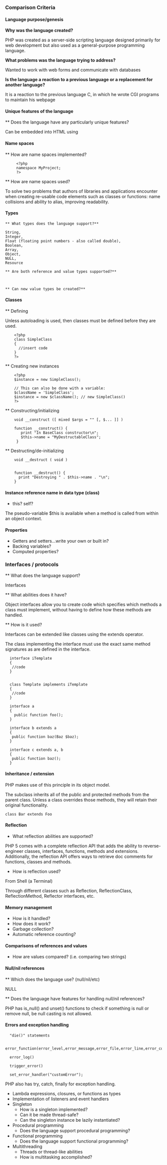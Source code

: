 ### Comparison Criteria

#### Language purpose/genesis
  **Why was the language created?**
  
  PHP was created as a server-side scripting language designed primarily for web development but also used as a general-purpose programming language. 
  
  **What problems was the language trying to address?**
  
  Wanted to work with web forms and communicate with databases
  
  **Is the language a reaction to a previous language or a replacement for another language?**
  
  It is a reaction to the previous language C, in which he wrote CGI programs to maintain his webpage
  
#### Unique features of the language
  ** Does the language have any particularly unique features?
  
  Can be embedded into HTML using <?php [insert code] ?>
  
#### Name spaces
  ** How are name spaces implemented?
  
         <?php
         namespace MyProject;
         ?>
  
  ** How are name spaces used?
  
 To solve two problems that authors of libraries and applications encounter when creating re-usable code elements such as classes or functions: name collisions and ability to alias, improving readability.
  
#### Types
    ** What types does the language support?**
    
    String,
    Integer,
    Float (floating point numbers - also called double),
    Boolean,
    Array,
    Object,
    NULL,
    Resource
    
    ** Are both reference and value types supported?**
    
    
    
    ** Can new value types be created?**
    
    
    
#### Classes
  ** Defining
  
  Unless autoloading is used, then classes must be defined before they are used.
  
        <?php
        class SimpleClass
        {  
          //insert code 
        }
        ?>
  
  ** Creating new instances
  
        <?php
        $instance = new SimpleClass();

        // This can also be done with a variable:
        $className = 'SimpleClass';
        $instance = new $className(); // new SimpleClass()
        ?>
  
  ** Constructing/initializing
  
        void __construct ([ mixed $args = "" [, $... ]] )
  
        function __construct() {
           print "In BaseClass constructor\n";
           $this->name = "MyDestructableClass";
         }
  
  ** Destructing/de-initializing
  
        void __destruct ( void )
        
        
        function __destruct() {
          print "Destroying " . $this->name . "\n";
        }
  
#### Instance reference name in data type (class)
  * this?  self?
  
  The pseudo-variable $this is available when a method is called from within an object context.
  
#### Properties
  * Getters and setters...write your own or built in?
  * Backing variables?
  * Computed properties?
### Interfaces / protocols
  ** What does the language support?
  
  Interfaces
  
  ** What abilities does it have?
  
  Object interfaces allow you to create code which specifies which methods a class must implement, without having to define how these methods are handled.
  
  ** How is it used?
  
  Interfaces can be extended like classes using the extends operator.
  
  The class implementing the interface must use the exact same method signatures as are defined in the interface.
  
      interface iTemplate
      { 
       //code
      }


      class Template implements iTemplate
      {
       //code
      }

      interface a
      {
        public function foo();
      }

      interface b extends a
      {
       public function baz(Baz $baz);
      }

      interface c extends a, b
      {
       public function baz();
      }
      
      
#### Inheritance / extension

PHP makes use of this principle in its object model. 

The subclass inherits all of the public and protected methods from the parent class. Unless a class overrides those methods, they will retain their original functionality.

    class Bar extends Foo

#### Reflection
  * What reflection abilities are supported?
  
  PHP 5 comes with a complete reflection API that adds the ability to reverse-engineer classes, interfaces, functions, methods and extensions. Additionally, the reflection API offers ways to retrieve doc comments for functions, classes and methods.
  
  * How is reflection used?
  
  From Shell (a Terminal)
  
  Through different classes such as Reflection, ReflectionClass, ReflectionMethod, Reflector interfaces, etc.
  
#### Memory management
  * How is it handled?
  * How does it work?
  * Garbage collection?
  * Automatic reference counting?
#### Comparisons of references and values
  * How are values compared? (i.e. comparing two strings)
#### Null/nil references
  ** Which does the language use? (null/nil/etc)
  
  NULL
  
  ** Does the language have features for handling null/nil references?
  
  PHP has is_null() and unset() functions to check if something is null or remove null, be null casting is not allowed.
  
#### Errors and exception handling

      "die()" statements

      error_function(error_level,error_message,error_file,error_line,error_context)

      error_log() 

      trigger_error()

      set_error_handler("customError");
      
  
  PHP also has try, catch, finally for exception handling.

* Lambda expressions, closures, or functions as types
* Implementation of listeners and event handlers
* Singleton
  * How is a singleton implemented?
  * Can it be made thread-safe?
  * Can the singleton instance be lazily instantiated?
* Procedural programming
  * Does the language support procedural programming?
* Functional programming
  * Does the language support functional programming?
* Multithreading
  * Threads or thread-like abilities
  * How is multitasking accomplished?
